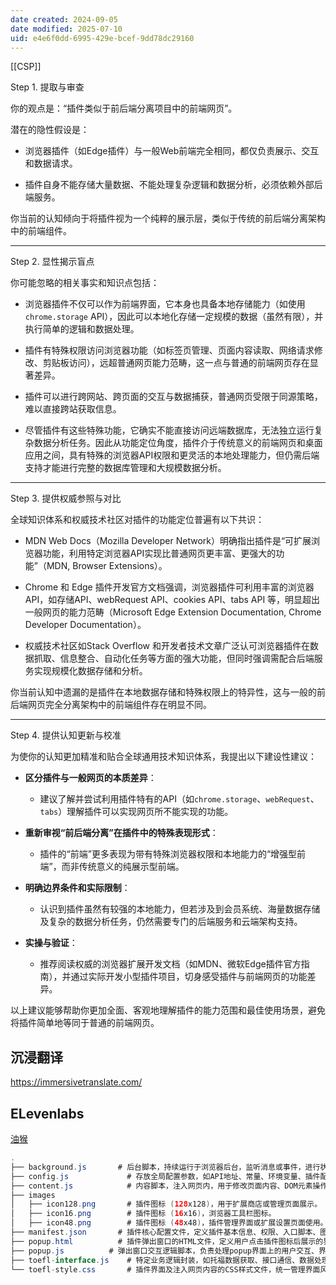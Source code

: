 ```yaml
---
date created: 2024-09-05
date modified: 2025-07-10
uid: e4e6f0dd-6995-429e-bcef-9dd78dc29160
---
```


[[CSP]]

Step 1. 提取与审查

你的观点是：“插件类似于前后端分离项目中的前端网页”。

潜在的隐性假设是：

- 浏览器插件（如Edge插件）与一般Web前端完全相同，都仅负责展示、交互和数据请求。
    
- 插件自身不能存储大量数据、不能处理复杂逻辑和数据分析，必须依赖外部后端服务。
    

你当前的认知倾向于将插件视为一个纯粹的展示层，类似于传统的前后端分离架构中的前端组件。

---

Step 2. 显性揭示盲点

你可能忽略的相关事实和知识点包括：

- 浏览器插件不仅可以作为前端界面，它本身也具备本地存储能力（如使用`chrome.storage` API），因此可以本地化存储一定规模的数据（虽然有限），并执行简单的逻辑和数据处理。
    
- 插件有特殊权限访问浏览器功能（如标签页管理、页面内容读取、网络请求修改、剪贴板访问），远超普通网页能力范畴，这一点与普通的前端网页存在显著差异。
    
- 插件可以进行跨网站、跨页面的交互与数据捕获，普通网页受限于同源策略，难以直接跨站获取信息。
    
- 尽管插件有这些特殊功能，它确实不能直接访问远端数据库，无法独立运行复杂数据分析任务。因此从功能定位角度，插件介于传统意义的前端网页和桌面应用之间，具有特殊的浏览器API权限和更灵活的本地处理能力，但仍需后端支持才能进行完整的数据库管理和大规模数据分析。
    

---

Step 3. 提供权威参照与对比

全球知识体系和权威技术社区对插件的功能定位普遍有以下共识：

- MDN Web Docs（Mozilla Developer Network）明确指出插件是“可扩展浏览器功能，利用特定浏览器API实现比普通网页更丰富、更强大的功能”（MDN, Browser Extensions）。
    
- Chrome 和 Edge 插件开发官方文档强调，浏览器插件可利用丰富的浏览器API，如存储API、webRequest API、cookies API、tabs API 等，明显超出一般网页的能力范畴（Microsoft Edge Extension Documentation, Chrome Developer Documentation）。
    
- 权威技术社区如Stack Overflow 和开发者技术文章广泛认可浏览器插件在数据抓取、信息整合、自动化任务等方面的强大功能，但同时强调需配合后端服务实现规模化数据存储和分析。
    

你当前认知中遗漏的是插件在本地数据存储和特殊权限上的特异性，这与一般的前后端网页完全分离架构中的前端组件存在明显不同。

---

Step 4. 提供认知更新与校准

为使你的认知更加精准和贴合全球通用技术知识体系，我提出以下建设性建议：

- **区分插件与一般网页的本质差异**：
    
    - 建议了解并尝试利用插件特有的API（如`chrome.storage`、`webRequest`、`tabs`）理解插件可以实现网页所不能实现的功能。
        
- **重新审视“前后端分离”在插件中的特殊表现形式**：
    
    - 插件的“前端”更多表现为带有特殊浏览器权限和本地能力的“增强型前端”，而非传统意义的纯展示型前端。
        
- **明确边界条件和实际限制**：
    
    - 认识到插件虽然有较强的本地能力，但若涉及到会员系统、海量数据存储及复杂的数据分析任务，仍然需要专门的后端服务和云端架构支持。
        
- **实操与验证**：
    
    - 推荐阅读权威的浏览器扩展开发文档（如MDN、微软Edge插件官方指南），并通过实际开发小型插件项目，切身感受插件与前端网页的功能差异。
        

以上建议能够帮助你更加全面、客观地理解插件的能力范围和最佳使用场景，避免将插件简单地等同于普通的前端网页。

## 沉浸翻译

https://immersivetranslate.com/

## ELevenlabs

[油猴](油猴.md)

```Java
.
├── background.js       # 后台脚本，持续运行于浏览器后台，监听消息或事件，进行状态管理或跨脚本通信。
├── config.js             # 存放全局配置参数，如API地址、常量、环境变量、插件配置项等。
├── content.js            # 内容脚本，注入网页内，用于修改页面内容、DOM元素操作以及捕获页面数据。
├── images
│   ├── icon128.png       # 插件图标 (128x128)，用于扩展商店或管理页面展示。
│   ├── icon16.png        # 插件图标 (16x16)，浏览器工具栏图标。
│   ├── icon48.png        # 插件图标 (48x48)，插件管理界面或扩展设置页面使用。
├── manifest.json       # 插件核心配置文件，定义插件基本信息、权限、入口脚本、图标路径、弹窗界面等。
├── popup.html          # 插件弹出窗口的HTML文件，定义用户点击插件图标后展示的界面结构。
├── popup.js          # 弹出窗口交互逻辑脚本，负责处理popup界面上的用户交互、界面更新及调用其他模块。
├── toefl-interface.js    # 特定业务逻辑封装，如托福数据获取、接口通信、数据处理的核心逻辑等。
└── toefl-style.css       # 插件界面及注入网页内容的CSS样式文件，统一管理界面风格和外观设计。

```
